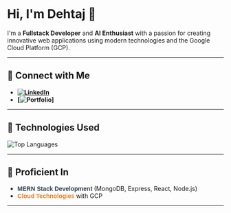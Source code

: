 # Hi, I'm Dehtaj 👋

I'm a **Fullstack Developer** and **AI Enthusiast** with a passion for creating innovative web applications using modern technologies and the Google Cloud Platform (GCP).

---

## 🔗 Connect with Me
- **[![LinkedIn](https://img.shields.io/badge/LinkedIn-blue?style=flat-square&logo=linkedin&logoColor=white)](https://www.linkedin.com/in/dehtaj-shaik-43350721b/)**
- **[![Portfolio]([https://img.shields.io/badge/Portfolio-ff6f61?style=flat-square&logo=google-chrome&logoColor=white](https://github.com/dehtaj/my_portfolio.git))]**

---

## 🚀 Technologies Used
![Top Languages](https://github-readme-stats.vercel.app/api/top-langs/?username=dehtaj&layout=compact&theme=radical)

---

## 🌱 Proficient In
- **<span style="color:#2C3E50; font-family: 'Arial', sans-serif;">MERN Stack Development</span>** (MongoDB, Express, React, Node.js)
- **<span style="color:#E67E22; font-family: 'Arial', sans-serif;">Cloud Technologies</span>** with GCP

---
